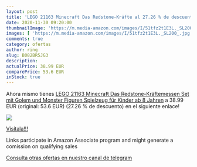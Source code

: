 ```yaml
---
layout: post
title: 'LEGO 21163 Minecraft Das Redstone-Kräfte al 27.26 % de descuento'
date: 2020-11-30 09:20:00
thumbnailImage: 'https://m.media-amazon.com/images/I/51tfz2t1E3L._SL200_.jpg'
images: [ 'https://m.media-amazon.com/images/I/51tfz2t1E3L._SL200_.jpg' ]
comments: true
category: ofertas
author: ring
slug: B082BR5JG3
description:
actualPrice: 38.99 EUR
comparePrice: 53.6 EUR
inStock: true
---
```


Ahora mismo tienes [LEGO 21163 Minecraft Das Redstone-Kräftemessen Set mit Golem und Monster Figuren  Spielzeug für Kinder ab 8 Jahren](https://www.amazon.de/dp/B082BR5JG3/?tag=tolees0ca-21) a 38.99 EUR (original: 53.6 EUR) (27.26 %  de descuento) en el siguiente enlace!

[![](https://m.media-amazon.com/images/I/51tfz2t1E3L._SL200_.jpg)](https://www.amazon.de/dp/B082BR5JG3/?tag=tolees0ca-21)

[Visítala!!!](https://www.amazon.de/dp/B082BR5JG3/?tag=tolees0ca-21)

Links participate in Amazon Associate program and might generate a comission on qualifying sales

[Consulta otras ofertas en nuestro canal de telegram](https://t.me/s/ofertas25)
